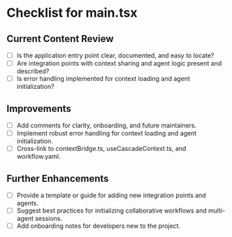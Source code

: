 # Checklist for main.tsx

## Current Content Review

- [ ] Is the application entry point clear, documented, and easy to locate?
- [ ] Are integration points with context sharing and agent logic present and described?
- [ ] Is error handling implemented for context loading and agent initialization?

## Improvements

- [ ] Add comments for clarity, onboarding, and future maintainers.
- [ ] Implement robust error handling for context loading and agent initialization.
- [ ] Cross-link to contextBridge.ts, useCascadeContext.ts, and workflow.yaml.

## Further Enhancements

- [ ] Provide a template or guide for adding new integration points and agents.
- [ ] Suggest best practices for initializing collaborative workflows and multi-agent sessions.
- [ ] Add onboarding notes for developers new to the project.
